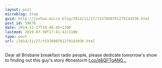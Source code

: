 ```yaml
---
layout: post
microblog: true
guid: http://joshua.micro.blog/2014/11/27/t537890761279143936.html
post_id: 39676
date: 2014-11-27T19:48:45+1100
lastmod: 2019-07-30T17:41:41+1100
type: post
url: /2014/11/27/t537890761279143936.html
---
```

Dear all Brisbane breakfast radio people, please dedicate tomorrow's show to finding out this guy's story #bnestorm  [t.co/q6QFTgAN0...](https://t.co/q6QFTgAN0b)

